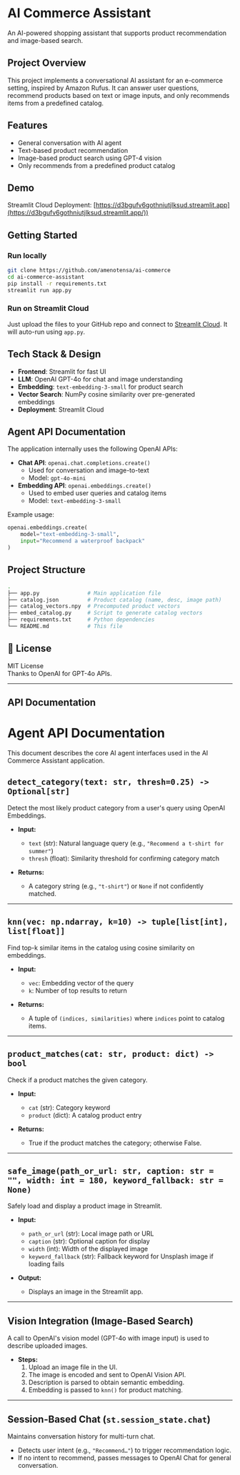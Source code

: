 # AI Commerce Assistant

An AI-powered shopping assistant that supports product recommendation and image-based search.

## Project Overview

This project implements a conversational AI assistant for an e-commerce setting, inspired by Amazon Rufus. It can answer user questions, recommend products based on text or image inputs, and only recommends items from a predefined catalog.

## Features

-  General conversation with AI agent
-  Text-based product recommendation
-  Image-based product search using GPT-4 vision
-  Only recommends from a predefined product catalog

## Demo

Streamlit Cloud Deployment: [https://d3bgufv6gothniutjlksud.streamlit.app](https://d3bgufv6gothniutjlksud.streamlit.app/))  

## Getting Started

### Run locally

```bash
git clone https://github.com/amenotensa/ai-commerce
cd ai-commerce-assistant
pip install -r requirements.txt
streamlit run app.py
```

### Run on Streamlit Cloud

Just upload the files to your GitHub repo and connect to [Streamlit Cloud](https://streamlit.io/cloud). It will auto-run using `app.py`.

## Tech Stack & Design

- **Frontend**: Streamlit for fast UI
- **LLM**: OpenAI GPT-4o for chat and image understanding
- **Embedding**: `text-embedding-3-small` for product search
- **Vector Search**: NumPy cosine similarity over pre-generated embeddings
- **Deployment**: Streamlit Cloud

## Agent API Documentation

The application internally uses the following OpenAI APIs:

- **Chat API**: `openai.chat.completions.create()`  
  - Used for conversation and image-to-text
  - Model: `gpt-4o-mini`
- **Embedding API**: `openai.embeddings.create()`  
  - Used to embed user queries and catalog items
  - Model: `text-embedding-3-small`

Example usage:
```python
openai.embeddings.create(
    model="text-embedding-3-small",
    input="Recommend a waterproof backpack"
)
```

## Project Structure

```bash
.
├── app.py               # Main application file
├── catalog.json         # Product catalog (name, desc, image path)
├── catalog_vectors.npy  # Precomputed product vectors
├── embed_catalog.py     # Script to generate catalog vectors
├── requirements.txt     # Python dependencies
└── README.md            # This file
```

## 📄 License

MIT License  
Thanks to OpenAI for GPT-4o APIs.

---

## API Documentation

# Agent API Documentation

This document describes the core AI agent interfaces used in the AI Commerce Assistant application.

## `detect_category(text: str, thresh=0.25) -> Optional[str]`
Detect the most likely product category from a user's query using OpenAI Embeddings.

- **Input:**
  - `text` (str): Natural language query (e.g., `"Recommend a t-shirt for summer"`)
  - `thresh` (float): Similarity threshold for confirming category match

- **Returns:**
  - A category string (e.g., `"t-shirt"`) or `None` if not confidently matched.

---

## `knn(vec: np.ndarray, k=10) -> tuple[list[int], list[float]]`
Find top-k similar items in the catalog using cosine similarity on embeddings.

- **Input:**
  - `vec`: Embedding vector of the query
  - `k`: Number of top results to return

- **Returns:**
  - A tuple of `(indices, similarities)` where `indices` point to catalog items.

---

## `product_matches(cat: str, product: dict) -> bool`
Check if a product matches the given category.

- **Input:**
  - `cat` (str): Category keyword
  - `product` (dict): A catalog product entry

- **Returns:**
  - True if the product matches the category; otherwise False.

---

## `safe_image(path_or_url: str, caption: str = "", width: int = 180, keyword_fallback: str = None)`
Safely load and display a product image in Streamlit.

- **Input:**
  - `path_or_url` (str): Local image path or URL
  - `caption` (str): Optional caption for display
  - `width` (int): Width of the displayed image
  - `keyword_fallback` (str): Fallback keyword for Unsplash image if loading fails

- **Output:**
  - Displays an image in the Streamlit app.

---

## Vision Integration (Image-Based Search)
A call to OpenAI's vision model (GPT-4o with image input) is used to describe uploaded images.

- **Steps:**
  1. Upload an image file in the UI.
  2. The image is encoded and sent to OpenAI Vision API.
  3. Description is parsed to obtain semantic embedding.
  4. Embedding is passed to `knn()` for product matching.

---

## Session-Based Chat (`st.session_state.chat`)
Maintains conversation history for multi-turn chat.

- Detects user intent (e.g., `"Recommend…"`) to trigger recommendation logic.
- If no intent to recommend, passes messages to OpenAI Chat for general conversation.


